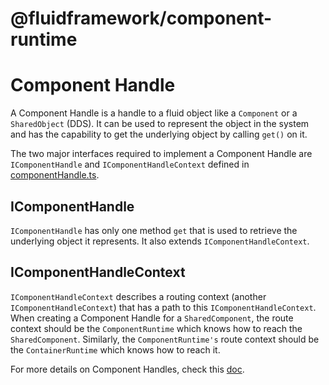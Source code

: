 # @fluidframework/component-runtime

# Component Handle
A Component Handle is a handle to a fluid object like a `Component` or a `SharedObject` (DDS). It can be used to represent the object in the system and has the capability to get the underlying object by calling `get()` on it.

The two major interfaces required to implement a Component Handle are `IComponentHandle` and `IComponentHandleContext` defined in [componentHandle.ts](src\componentHandle.ts).

## IComponentHandle
`IComponentHandle` has only one method `get` that is used to retrieve the underlying object it represents. It also extends `IComponentHandleContext`.

## IComponentHandleContext
`IComponentHandleContext` describes a routing context (another `IComponentHandleContext`) that has a path to this `IComponentHandleContext`. When creating a Component Handle for a `SharedComponent`, the route context should be the `ComponentRuntime` which knows how to reach the `SharedComponent`. Similarly, the `ComponentRuntime's` route context should be the `ContainerRuntime` which knows how to reach it.

For more details on Component Handles, check this [doc](../../../docs/docs/component-handles.md).